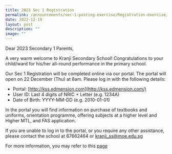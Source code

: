 ```yaml
---
title: 2023 Sec 1 Registration
permalink: /announcements/sec-1-posting-exercise/Registration-exercise/
date: 2022-12-19
layout: post
description: ""
image: ""
---
```


Dear 2023 Secondary 1 Parents,

A very warm welcome to Kranji Secondary School! Congratulations to your child/ward for his/her all-round performance in the primary school.

Our Sec 1 Registration will be completed online via our portal. The portal will open on 22 December (Thu) at 8am. Please log in with the following details:

*   Portal: [http://kss.edmension.com](http://kss.edmension.com/)
*   User ID: Last 4 digits of NRIC + Letter (e.g. 1234A)
*   Date of Birth: YYYY-MM-DD (e.g. 2010-01-01)

In the portal you will find information on purchase of textbooks and uniforms, orientation programme, offering subjects at a higher level and Higher MTL, and FAS application.

If you are unable to log in to the portal, or you require any other assistance, please contact the school at 67662464 or [kranji\_ss@moe.edu.sg](mailto:kranji_ss@moe.edu.sg)

For more information, you may refer to this [page](https://www.kranjisec.moe.edu.sg/admissions/Secondary-One-Posting/Sec-1-posting/)